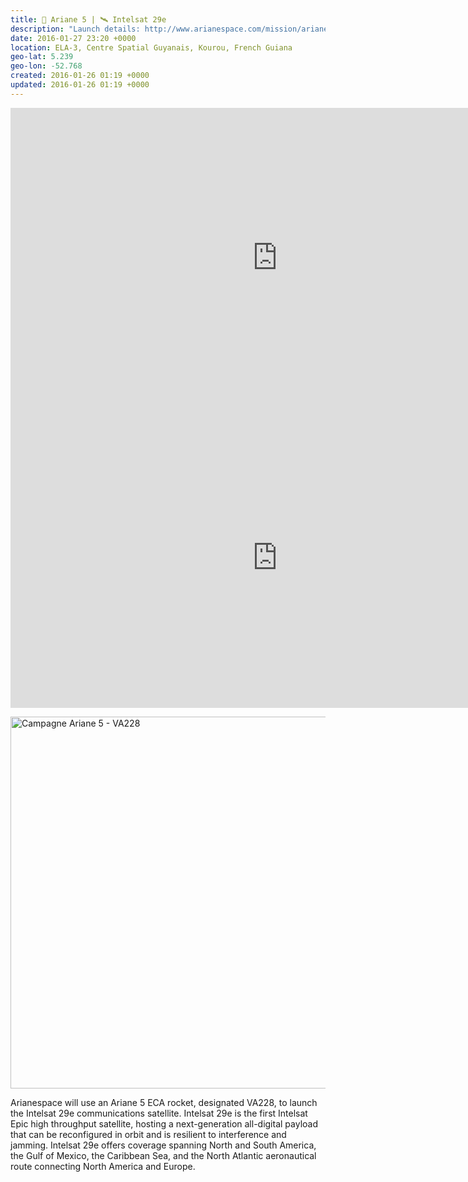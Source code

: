 ```yaml
---
title: 🚀 Ariane 5 | 🛰 Intelsat 29e
description: "Launch details: http://www.arianespace.com/mission/ariane-flight-va228/\\nWatch live: http://www.arianespace.tv/"
date: 2016-01-27 23:20 +0000
location: ELA-3, Centre Spatial Guyanais, Kourou, French Guiana
geo-lat: 5.239
geo-lon: -52.768
created: 2016-01-26 01:19 +0000
updated: 2016-01-26 01:19 +0000
---
```


<iframe width="853" height="480" src="https://www.youtube.com/embed/5R0QWbN6ykc?rel=0" frameborder="0" allowfullscreen></iframe>

<iframe width="853" height="480" src="https://www.youtube.com/embed/cJBzLGljmg8?rel=0" frameborder="0" allowfullscreen></iframe>

<a data-flickr-embed="true"  href="https://www.flickr.com/photos/cnes/albums/72157663409423816" title="Campagne Ariane 5 - VA228"><img src="https://farm2.staticflickr.com/1715/24664490355_9b3b1586f3_b.jpg" width="842" height="595" alt="Campagne Ariane 5 - VA228"></a><script async src="//embedr.flickr.com/assets/client-code.js" charset="utf-8"></script>

Arianespace will use an Ariane 5 ECA rocket, designated VA228, to launch the Intelsat 29e communications satellite. Intelsat 29e is the first Intelsat Epic high throughput satellite, hosting a next-generation all-digital payload that can be reconfigured in orbit and is resilient to interference and jamming. Intelsat 29e offers coverage spanning North and South America, the Gulf of Mexico, the Caribbean Sea, and the North Atlantic aeronautical route connecting North America and Europe.
